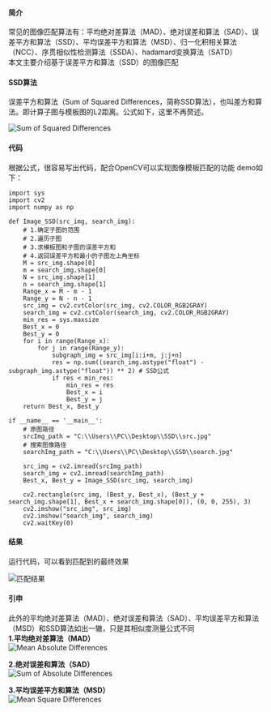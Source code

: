 #### 简介
常见的图像匹配算法有：平均绝对差算法（MAD）、绝对误差和算法（SAD）、误差平方和算法（SSD）、平均误差平方和算法（MSD）、归一化积相关算法（NCC）、序贯相似性检测算法（SSDA）、hadamard变换算法（SATD）  
本文主要介绍基于误差平方和算法（SSD）的图像匹配

#### SSD算法
误差平方和算法（Sum of Squared Differences，简称SSD算法），也叫差方和算法。即计算子图与模板图的L2距离。公式如下，这里不再赘述。

![Sum of Squared Differences](https://upload-images.jianshu.io/upload_images/22192996-df66300095cc302b.png?imageMogr2/auto-orient/strip%7CimageView2/2/w/1240)

#### 代码
根据公式，很容易写出代码，配合OpenCV可以实现图像模板匹配的功能
demo如下：
```
import sys
import cv2
import numpy as np

def Image_SSD(src_img, search_img):
    # 1.确定子图的范围
    # 2.遍历子图
    # 3.求模板图和子图的误差平方和
    # 4.返回误差平方和最小的子图左上角坐标
    M = src_img.shape[0]
    m = search_img.shape[0]
    N = src_img.shape[1]
    n = search_img.shape[1]
    Range_x = M - m - 1
    Range_y = N - n - 1
    src_img = cv2.cvtColor(src_img, cv2.COLOR_RGB2GRAY)
    search_img = cv2.cvtColor(search_img, cv2.COLOR_RGB2GRAY)
    min_res = sys.maxsize
    Best_x = 0
    Best_y = 0
    for i in range(Range_x):
        for j in range(Range_y):
            subgraph_img = src_img[i:i+m, j:j+n]
            res = np.sum((search_img.astype("float") - subgraph_img.astype("float")) ** 2) # SSD公式
            if res < min_res:
                min_res = res
                Best_x = i
                Best_y = j
    return Best_x, Best_y

if __name__ == '__main__':
    # 原图路径
    srcImg_path = "C:\\Users\\PC\\Desktop\\SSD\\src.jpg"
    # 搜索图像路径
    searchImg_path = "C:\\Users\\PC\\Desktop\\SSD\\search.jpg"

    src_img = cv2.imread(srcImg_path)
    search_img = cv2.imread(searchImg_path)
    Best_x, Best_y = Image_SSD(src_img, search_img)

    cv2.rectangle(src_img, (Best_y, Best_x), (Best_y + search_img.shape[1], Best_x + search_img.shape[0]), (0, 0, 255), 3)
    cv2.imshow("src_img", src_img)
    cv2.imshow("search_img", search_img)
    cv2.waitKey(0)
```
#### 结果
运行代码，可以看到匹配到的最终效果

![匹配结果](https://upload-images.jianshu.io/upload_images/22192996-7919bf60f72203ae.png?imageMogr2/auto-orient/strip%7CimageView2/2/w/1240)

#### 引申
此外的平均绝对差算法（MAD）、绝对误差和算法（SAD）、平均误差平方和算法（MSD）和SSD算法如出一辙，只是其相似度测量公式不同  
**1.平均绝对差算法（MAD）**  
![Mean Absolute Differences](https://upload-images.jianshu.io/upload_images/22192996-777dde2b4dcbd63b.png?imageMogr2/auto-orient/strip%7CimageView2/2/w/1240)

**2.绝对误差和算法（SAD）**  
![Sum of Absolute Differences](https://upload-images.jianshu.io/upload_images/22192996-b462c4fea0df57d5.png?imageMogr2/auto-orient/strip%7CimageView2/2/w/1240)

**3.平均误差平方和算法（MSD）**  
![Mean Square Differences](https://upload-images.jianshu.io/upload_images/22192996-f0f52715f0348404.png?imageMogr2/auto-orient/strip%7CimageView2/2/w/1240)
